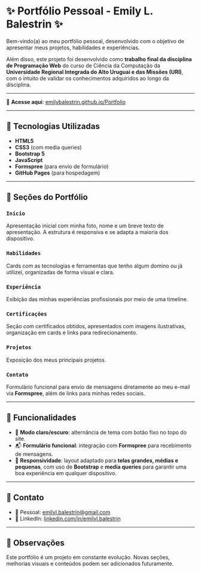 # ✨ Portfólio Pessoal - Emily L. Balestrin ✨

Bem-vindo(a) ao meu portfólio pessoal, desenvolvido com o objetivo de apresentar meus projetos, habilidades e experiências.

Além disso, este projeto foi desenvolvido como **trabalho final da disciplina de Programação Web** do curso de Ciência da Computação da **Universidade Regional Integrada do Alto Uruguai e das Missões (URI)**, com o intuito de validar os conhecimentos adquiridos ao longo da disciplina.

---

🔗 **Acesse aqui**: [emilybalestrin.github.io/Portfolio](https://emilybalestrin.github.io/Portfolio/)

---

## 🚀 Tecnologias Utilizadas

- **HTML5**
- **CSS3** (com media queries)
- **Bootstrap 5**
- **JavaScript**
- **Formspree** (para envio de formulário)
- **GitHub Pages** (para hospedagem)

---

## 🧭 Seções do Portfólio

### `Início`
Apresentação inicial com minha foto, nome e um breve texto de apresentação. A estrutura é responsiva e se adapta a maioria dos dispositivo.

### `Habilidades`
Cards com as tecnologias e ferramentas que tenho algum domino ou já utilizei, organizadas de forma visual e clara.

### `Experiência`
Exibição das minhas experiências profissionais por meio de uma timeline.

### `Certificações`
Seção com certificados obtidos, apresentados com imagens ilustrativas, organização em cards e links para redirecionamento.

### `Projetos`
Exposição dos meus principais projetos.

### `Contato`
Formulário funcional para envio de mensagens diretamente ao meu e-mail via **Formspree**, além de links para minhas redes sociais.

---

## 🎯 Funcionalidades

- 🌙 **Modo claro/escuro**: alternância de tema com botão fixo no topo do site.
- 📬 **Formulário funcional**: integração com **Formspree** para recebimento de mensagens.
- 📱 **Responsividade**: layout adaptado para **telas grandes, médias e pequenas**, com uso de **Bootstrap** e **media queries** para garantir uma boa experiência em qualquer dispositivo.

---

## 📌 Contato

- 📧 Pessoal: emilyl.balestrin@gmail.com
- 🔗 LinkedIn: [linkedin.com/in/emilyl.balestrin](https://www.linkedin.com/in/emily-l-balestrin/)


---

## 📌 Observações

Este portfólio é um projeto em constante evolução. Novas seções, melhorias visuais e conteúdos podem ser adicionados futuramente.
